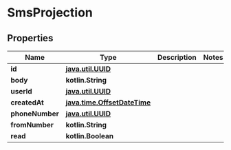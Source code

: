
# SmsProjection

## Properties
Name | Type | Description | Notes
------------ | ------------- | ------------- | -------------
**id** | [**java.util.UUID**](java.util.UUID) |  | 
**body** | **kotlin.String** |  | 
**userId** | [**java.util.UUID**](java.util.UUID) |  | 
**createdAt** | [**java.time.OffsetDateTime**](java.time.OffsetDateTime) |  | 
**phoneNumber** | [**java.util.UUID**](java.util.UUID) |  | 
**fromNumber** | **kotlin.String** |  | 
**read** | **kotlin.Boolean** |  | 



